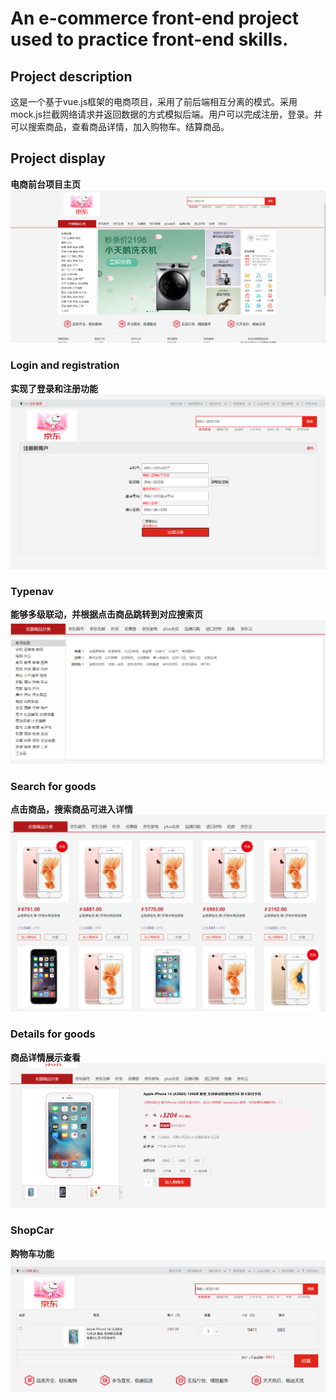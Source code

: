# An e-commerce front-end project used to practice front-end skills.
## Project description
这是一个基于vue.js框架的电商项目，采用了前后端相互分离的模式。采用mock.js拦截网络请求并返回数据的方式模拟后端。用户可以完成注册，登录。并可以搜索商品，查看商品详情，加入购物车。结算商品。

## Project display
**电商前台项目主页**
![Screenshot](./rm_images/show2.png)

### Login and registration
**实现了登录和注册功能**
![Screenshot](./rm_images/show1.png)

### Typenav
**能够多级联动，并根据点击商品跳转到对应搜索页**
![Screenshot](./rm_images/show3.png)

### Search for goods
**点击商品，搜索商品可进入详情**
![Screenshot](./rm_images/show4.png)

### Details for goods
**商品详情展示查看**
![Screenshot](./rm_images/show5.png)

### ShopCar
**购物车功能**
![Screenshot](./rm_images/show6.png)

